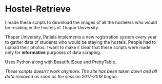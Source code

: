 # Hostel-Retrieve
I made these scripts to download the images of all the hostelers who would be residing in the hostels of Thapar University. 

Thapar University, Patiala implements a new registration system every year to gather data of students who would be staying the hostels. People
had to upload their photos. I want to make it clear that these scripts were made only for **informative** purposes of data scraping.

Uses Python along with BeautifulSoup and PrettyTable.

*These scripts doesn't work anymore. The site has been taken down and all data removed as soon as the session 2017-2018 began.*

